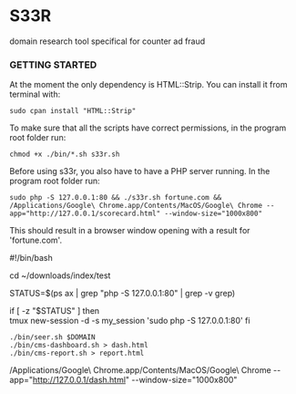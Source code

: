 # S33R
domain research tool specifical for counter ad fraud

### GETTING STARTED 

At the moment the only dependency is HTML::Strip. You can install it from terminal with: 

    sudo cpan install "HTML::Strip"

To make sure that all the scripts have correct permissions, in the program root folder run: 

    chmod +x ./bin/*.sh s33r.sh

Before using s33r, you also have to have a PHP server running. In the program root folder run: 

    sudo php -S 127.0.0.1:80 && ./s33r.sh fortune.com && /Applications/Google\ Chrome.app/Contents/MacOS/Google\ Chrome --app="http://127.0.0.1/scorecard.html" --window-size="1000x800"

This should result in a browser window opening with a result for 'fortune.com'. 






#!/bin/bash

cd ~/downloads/index/test

STATUS=$(ps ax | grep "php -S 127.0.0.1:80" | grep -v grep)

if [ -z "$STATUS" ]
	then 	
		tmux new-session -d -s my_session 'sudo php -S 127.0.0.1:80'
fi

	./bin/seer.sh $DOMAIN
	./bin/cms-dashboard.sh > dash.html
	./bin/cms-report.sh > report.html

/Applications/Google\ Chrome.app/Contents/MacOS/Google\ Chrome --app="http://127.0.0.1/dash.html" --window-size="1000x800"
